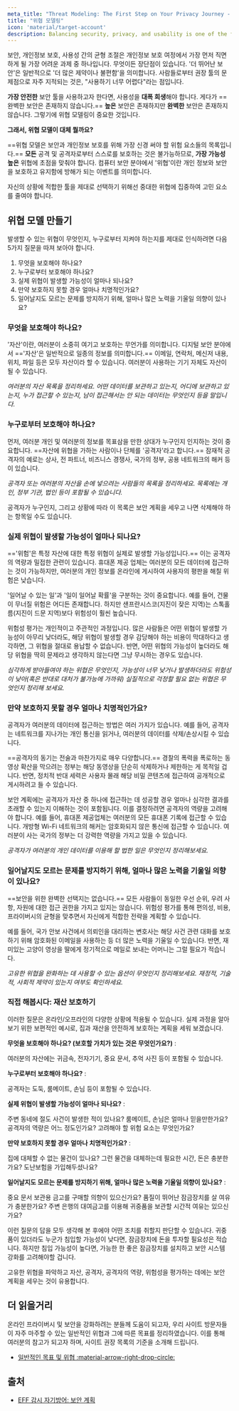 ```yaml
---
meta_title: "Threat Modeling: The First Step on Your Privacy Journey - Privacy Guides"
title: "위협 모델링"
icon: 'material/target-account'
description: Balancing security, privacy, and usability is one of the first and most difficult tasks you'll face on your privacy journey.
---
```


보안, 개인정보 보호, 사용성 간의 균형 조절은 개인정보 보호 여정에서 가장 먼저 직면하게 될 가장 어려운 과제 중 하나입니다. 무엇이든 장단점이 있습니다. '더 뛰어난 보안'은 일반적으로 '더 많은 제약이나 불편함'을 의미합니다. 사람들로부터 권장 툴의 문제점으로 자주 지적되는 것은, "사용하기 너무 어렵다"라는 점입니다.

**가장 안전한** 보안 툴을 사용하고자 한다면, 사용성을 **대폭 희생**해야 합니다. 게다가 ==완벽한 보안은 존재하지 않습니다.== **높은** 보안은 존재하지만 **완벽한** 보안은 존재하지 않습니다. 그렇기에 위협 모델링이 중요한 것입니다.

**그래서, 위협 모델이 대체 뭘까요?**

==위협 모델은 보안과 개인정보 보호를 위해 가장 신경 써야 할 위험 요소들의 목록입니다.== **모든** 공격 및 공격자로부터 스스로를 보호하는 것은 불가능하므로, **가장 가능성 높은** 위협에 초점을 맞춰야 합니다. 컴퓨터 보안 분야에서 '위협'이란 개인 정보와 보안을 보호하고 유지함에 방해가 되는 이벤트를 의미합니다.

자신의 상황에 적합한 툴을 제대로 선택하기 위해선 중대한 위협에 집중하여 고민 요소를 줄여야 합니다.

## 위협 모델 만들기

발생할 수 있는 위협이 무엇인지, 누구로부터 지켜야 하는지를 제대로 인식하려면 다음 5가지 질문을 따져 보아야 합니다.

1. 무엇을 보호해야 하나요?
2. 누구로부터 보호해야 하나요?
3. 실제 위협이 발생할 가능성이 얼마나 되나요?
4. 만약 보호하지 못할 경우 얼마나 치명적인가요?
5. 일어날지도 모르는 문제를 방지하기 위해, 얼마나 많은 노력을 기울일 의향이 있나요?

### 무엇을 보호해야 하나요?

'자산'이란, 여러분이 소중히 여기고 보호하는 무언가를 의미합니다. 디지털 보안 분야에서 =='자산'은 일반적으로 일종의 정보를 의미합니다.== 이메일, 연락처, 메신저 내용, 위치, 파일 등은 모두 자산이라 할 수 있습니다. 여러분이 사용하는 기기 자체도 자산이 될 수 있습니다.

*여러분의 자산 목록을 정리하세요. 어떤 데이터를 보관하고 있는지, 어디에 보관하고 있는지, 누가 접근할 수 있는지, 남이 접근해서는 안 되는 데이터는 무엇인지 등을 말입니다.*

### 누구로부터 보호해야 하나요?

먼저, 여러분 개인 및 여러분의 정보를 목표삼을 만한 상대가 누구인지 인지하는 것이 중요합니다. ==자산에 위협을 가하는 사람이나 단체를 '공격자'라고 합니다.== 잠재적 공격자의 예로는 상사, 전 파트너, 비즈니스 경쟁사, 국가의 정부, 공용 네트워크의 해커 등이 있습니다.

*공격자 또는 여러분의 자산을 손에 넣으려는 사람들의 목록을 정리하세요. 목록에는 개인, 정부 기관, 법인 등이 포함될 수 있습니다.*

공격자가 누구인지, 그리고 상황에 따라 이 목록은 보안 계획을 세우고 나면 삭제해야 하는 항목일 수도 있습니다.

### 실제 위협이 발생할 가능성이 얼마나 되나요?

=='위험'은 특정 자산에 대한 특정 위협이 실제로 발생할 가능성입니다.== 이는 공격자의 역량과 밀접한 관련이 있습니다. 휴대폰 제공 업체는 여러분의 모든 데이터에 접근하는 것이 가능하지만, 여러분의 개인 정보를 온라인에 게시하여 사용자의 평판을 해칠 위험은 낮습니다.

'일어날 수 있는 일'과 '일이 일어날 확률'을 구분하는 것이 중요합니다. 예를 들어, 건물이 무너질 위험은 어디든 존재합니다. 하지만 샌프란시스코(지진이 잦은 지역)는 스톡홀름(지진이 드문 지역)보다 위험성이 훨씬 높습니다.

위험성 평가는 개인적이고 주관적인 과정입니다. 많은 사람들은 어떤 위협이 발생할 가능성이 아무리 낮더라도, 해당 위협이 발생할 경우 감당해야 하는 비용이 막대하다고 생각하면, 그 위협을 절대로 용납할 수 없습니다. 반면, 어떤 위협의 가능성이 높더라도 해당 위협을 딱히 문제라고 생각하지 않는다면 그냥 무시하는 경우도 있습니다.

*심각하게 받아들여야 하는 위협은 무엇인지, 가능성이 너무 낮거나 발생하더라도 위험성이 낮아(혹은 반대로 대처가 불가능에 가까워) 실질적으로 걱정할 필요 없는 위협은 무엇인지 정리해 보세요.*

### 만약 보호하지 못할 경우 얼마나 치명적인가요?

공격자가 여러분의 데이터에 접근하는 방법은 여러 가지가 있습니다. 예를 들어, 공격자는 네트워크를 지나가는 개인 통신을 읽거나, 여러분의 데이터를 삭제/손상시킬 수 있습니다.

==공격자의 동기는 전술과 마찬가지로 매우 다양합니다.== 경찰의 폭력을 폭로하는 동영상 확산을 막으려는 정부는 해당 동영상을 단순히 삭제하거나 제한하는 게 목적일 겁니다. 반면, 정치적 반대 세력은 사용자 몰래 해당 비밀 콘텐츠에 접근하여 공개적으로 게시하려고 들 수 있습니다.

보안 계획에는 공격자가 자산 중 하나에 접근하는 데 성공할 경우 얼마나 심각한 결과를 초래할 수 있는지 이해하는 것이 포함됩니다. 이를 결정하려면 공격자의 역량을 고려해야 합니다. 예를 들어, 휴대폰 제공업체는 여러분의 모든 휴대폰 기록에 접근할 수 있습니다. 개방형 Wi-Fi 네트워크의 해커는 암호화되지 않은 통신에 접근할 수 있습니다. 여러분이 사는 국가의 정부는 더 강력한 역량을 가지고 있을 수 있습니다.

*공격자가 여러분의 개인 데이터를 이용해 할 법한 일은 무엇인지 정리해보세요.*

### 일어날지도 모르는 문제를 방지하기 위해, 얼마나 많은 노력을 기울일 의향이 있나요?

==보안을 위한 완벽한 선택지는 없습니다.== 모든 사람들이 동일한 우선 순위, 우려 사항, 자원에 대한 접근 권한을 가지고 있지는 않습니다. 위험성 평가를 통해 편의성, 비용, 프라이버시의 균형을 맞추면서 자신에게 적합한 전략을 계획할 수 있습니다.

예를 들어, 국가 안보 사건에서 의뢰인을 대리하는 변호사는 해당 사건 관련 대화를 보호하기 위해 암호화된 이메일을 사용하는 등 더 많은 노력을 기울일 수 있습니다. 반면, 재미있는 고양이 영상을 딸에게 정기적으로 메일로 보내는 어머니는 그럴 필요가 적습니다.

*고유한 위협을 완화하는 데 사용할 수 있는 옵션이 무엇인지 정리해보세요. 재정적, 기술적, 사회적 제약이 있는지 여부도 확인하세요.*

### 직접 해봅시다: 재산 보호하기

이러한 질문은 온라인/오프라인의 다양한 상황에 적용될 수 있습니다. 실제 과정을 알아보기 위한 보편적인 예시로, 집과 재산을 안전하게 보호하는 계획을 세워 보겠습니다.

**무엇을 보호해야 하나요? (보호할 가치가 있는 것은 무엇인가요?)**
:

여러분의 자산에는 귀금속, 전자기기, 중요 문서, 추억 사진 등이 포함될 수 있습니다.

**누구로부터 보호해야 하나요?**
:

공격자는 도둑, 룸메이트, 손님 등이 포함될 수 있습니다.

**실제 위협이 발생할 가능성이 얼마나 되나요?**
:

주변 동네에 절도 사건이 발생한 적이 있나요? 룸메이트, 손님은 얼마나 믿을만한가요? 공격자의 역량은 어느 정도인가요? 고려해야 할 위험 요소는 무엇인가요?

**만약 보호하지 못할 경우 얼마나 치명적인가요?**
:

집에 대체할 수 없는 물건이 있나요? 그런 물건을 대체하는데 필요한 시간, 돈은 충분한가요? 도난보험을 가입해두셨나요?

**일어날지도 모르는 문제를 방지하기 위해, 얼마나 많은 노력을 기울일 의향이 있나요?**
:

중요 문서 보관용 금고를 구매할 의향이 있으신가요? 품질이 뛰어난 잠금장치를 살 여유가 충분한가요? 주변 은행의 대여금고를 이용해 귀중품을 보관할 시간적 여유는 있으신가요?

이런 질문의 답을 모두 생각해 본 후에야 어떤 조치를 취할지 판단할 수 있습니다. 귀중품이 있더라도 누군가 침입할 가능성이 낮다면, 잠금장치에 돈을 투자할 필요성은 적습니다. 하지만 침입 가능성이 높다면, 가능한 한 좋은 잠금장치를 설치하고 보안 시스템 강화를 고려해야할 겁니다.

고유한 위협을 파악하고 자산, 공격자, 공격자의 역량, 위험성을 평가하는 데에는 보안 계획을 세우는 것이 유용합니다.

## 더 읽을거리

온라인 프라이버시 및 보안을 강화하려는 분들께 도움이 되고자, 우리 사이트 방문자들이 자주 마주할 수 있는 일반적인 위협과 그에 따른 목표를 정리하였습니다. 이를 통해 여러분의 참고가 되고자 하며, 사이트 권장 목록의 기준을 소개해 드립니다.

- [일반적인 목표 및 위협 :material-arrow-right-drop-circle:](common-threats.md)

## 출처

- [EFF 감시 자기방어: 보안 계획](https://ssd.eff.org/en/module/your-security-plan)
